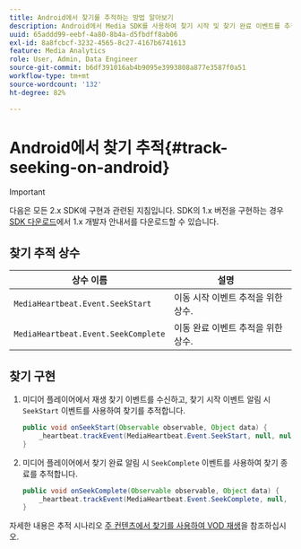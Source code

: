 ```yaml
---
title: Android에서 찾기를 추적하는 방법 알아보기
description: Android에서 Media SDK를 사용하여 찾기 시작 및 찾기 완료 이벤트를 추적하는 방법을 알아봅니다.
uuid: 65addd99-eebf-4a80-8b4a-d5fbdff8ab06
exl-id: 8a8fcbcf-3232-4565-8c27-4167b6741613
feature: Media Analytics
role: User, Admin, Data Engineer
source-git-commit: b6df391016ab4b9095e3993808a877e3587f0a51
workflow-type: tm+mt
source-wordcount: '132'
ht-degree: 82%

---
```


# Android에서 찾기 추적{#track-seeking-on-android}

>[!IMPORTANT]
>
>다음은 모든 2.x SDK에 구현과 관련된 지침입니다. SDK의 1.x 버전을 구현하는 경우 [SDK 다운로드](/help/sdk-implement/download-sdks.md)에서 1.x 개발자 안내서를 다운로드할 수 있습니다.

## 찾기 추적 상수

| 상수 이름 | 설명     |
|---|---|
| `MediaHeartbeat.Event.SeekStart` | 이동 시작 이벤트 추적을 위한 상수. |
| `MediaHeartbeat.Event.SeekComplete` | 이동 완료 이벤트 추적을 위한 상수. |

## 찾기 구현

1. 미디어 플레이어에서 재생 찾기 이벤트를 수신하고, 찾기 시작 이벤트 알림 시 `SeekStart` 이벤트를 사용하여 찾기를 추적합니다.

   ```java
   public void onSeekStart(Observable observable, Object data) {  
       _heartbeat.trackEvent(MediaHeartbeat.Event.SeekStart, null, null); 
   }
   ```

1. 미디어 플레이어에서 찾기 완료 알림 시 `SeekComplete` 이벤트를 사용하여 찾기 종료를 추적합니다.

   ```java
   public void onSeekComplete(Observable observable, Object data) {  
       _heartbeat.trackEvent(MediaHeartbeat.Event.SeekComplete, null, null); 
   }
   ```

자세한 내용은 추적 시나리오 [주 컨텐츠에서 찾기를 사용하여 VOD 재생](/help/sdk-implement/tracking-scenarios/vod-seeking.md)을 참조하십시오.
